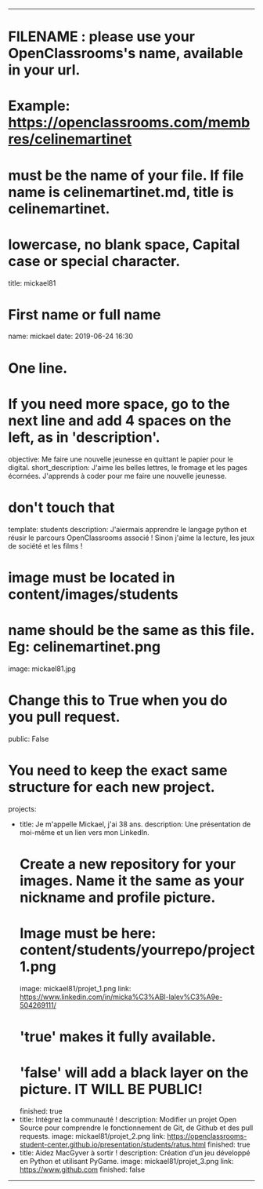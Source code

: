 ﻿---

# FILENAME : please use your OpenClassrooms's name, available in your url.
# Example: https://openclassrooms.com/membres/celinemartinet
# must be the name of your file. If file name is celinemartinet.md, title is celinemartinet.
# lowercase, no blank space, Capital case or special character.
title: mickael81

# First name or full name
name: mickael
date: 2019-06-24 16:30

# One line.
# If you need more space, go to the next line and add 4 spaces on the left, as in 'description'.
objective: Me faire une nouvelle jeunesse en quittant le papier pour le digital.
short_description: J'aime les belles lettres, le fromage et les pages écornées. J'apprends à coder pour me faire une nouvelle jeunesse.

# don't touch that
template: students
description:
    J'aiermais apprendre le langage python et réusir le parcours OpenClassrooms associé !
    Sinon j'aime la lecture, les jeux de société et les films !

# image must be located in content/images/students
# name should be the same as this file. Eg: celinemartinet.png
image: mickael81.jpg

# Change this to True when you do you pull request.
public: False

# You need to keep the exact same structure for each new project.
projects:
  - title: Je m'appelle Mickael, j'ai 38 ans.
    description: Une présentation de moi-même et un lien vers mon LinkedIn.
    # Create a new repository for your images. Name it the same as your nickname and profile picture.
    # Image must be here: content/students/yourrepo/project1.png
    image: mickael81/projet_1.png
    link: https://www.linkedin.com/in/micka%C3%ABl-lalev%C3%A9e-504269111/
    # 'true' makes it fully available.
    # 'false' will add a black layer on the picture. IT WILL BE PUBLIC!
    finished: true
  - title: Intégrez la communauté !
    description: Modifier un projet Open Source pour comprendre le fonctionnement de Git, de Github et des pull requests. 
    image: mickael81/projet_2.png
    link: https://openclassrooms-student-center.github.io/presentation/students/ratus.html
    finished: true
  - title: Aidez MacGyver à sortir !
    description: Création d’un jeu développé en Python et utilisant PyGame.
    image: mickael81/projet_3.png
    link: https://www.github.com
    finished: false
---
